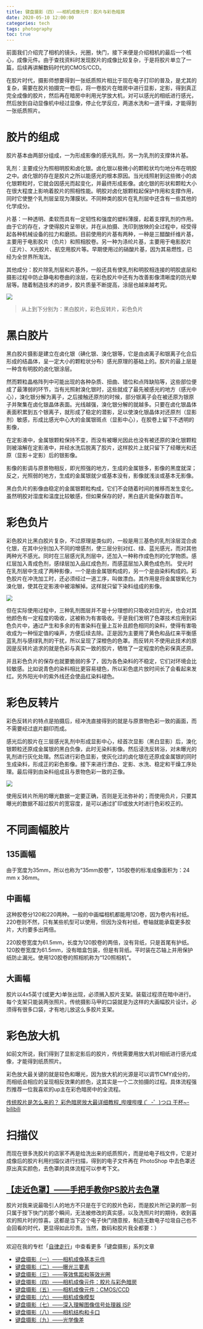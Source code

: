 ```yaml
---
title: 键盘摄影（四）——相机成像元件：胶片与彩色暗房
date: 2020-05-10 12:00:00
categories: tech
tags: photography
toc: true
---
```


前面我们介绍完了相机的镜头，光圈，快门，接下来便是介绍相机的最后一个核心，成像元件。由于查找资料时发现胶片的成像比较复杂，于是将胶片单立了一篇，后续再讲解数码时代的CMOS/CCD。
<!-- more -->
在胶片时代，摄影师想要得到一张纸质照片相比于现在电子打印的普及，是尤其的复杂，需要在胶片拍摄完一卷后，将一卷胶片在暗房中进行显影，定影，得到真正完全成像的胶片，然后再在暗房中利用光学放大机，对可以感光的相纸进行感光，然后放到自动显像机中经过显像，停止化学反应，两道水洗和一道干燥，才能得到一张纸质照片。

# 胶片的组成

胶片基本由两部分组成，一为形成影像的感光乳剂，另一为乳剂的支撑体片基。

乳剂：主要成分为照相明胶和卤化银。卤化银以极微小的颗粒状均匀地分布在明胶之中。卤化银的存在是胶片之所以能感光的根本原因。当光线照射到这些微小的卤化银颗粒时，它就会因感光而起变化，并最终形成影像。卤化银的形状和颗粒大小在很大程度上影响着胶片的照相性能。明胶对卤化银颗粒起保护作用和支撑作用，同时它使整个乳剂层呈现为薄膜状。不同种类的胶片在乳剂层中还含有一些其他的化学成分。

片基：一种透明、柔软而具有一定韧性和强度的塑料薄膜，起着支撑乳剂的作用。由于它的存在，才使得胶片呈带状，并在从拍摄、洗印到放映的全过程中，经受得起各种机械设备的拉力和磨损。目前使用的片基有两种，一种是三醋酸纤维片基，主要用于电影胶片（负片）和照相胶卷。另一种为涤纶片基，主要用于电影胶片（正片）、X光胶片、航空用胶片等。早期使用过的硝酸片基，因为其易燃性，已经为全世界所淘汰。

其他成分：胶片除乳剂层和片基外，一般还具有使乳剂和明胶相连接的明胶底层和摄影过程中防止静电和卷曲的涂层，在彩色胶片中还有为改善影像清晰度的防光晕层等。随着制造技术的进步，胶片质量不断提高，涂层也越来越考究。

![](https://pic2.zhimg.com/80/v2-e2366d25bc5c893f4850228c98cc407d_720w.jpg)
> 从上到下分别为：黑白胶片，彩色反转片，彩色负片

# 黑白胶片

黑白胶片摄影是建立在卤化银（碘化银、溴化银等，它是由卤离子和银离子化合后形成的结晶体，呈一定大小的颗粒状分布）感光原理的基础上的。胶片的最上层是一种含有明胶的卤化银涂层。

然而颗粒晶格阵列中可能出现的各种杂质、扭曲、错位和点阵缺陷等，这些部位便成了最薄弱的环节，当有光照射溴化银时，这些就成了最先被感光的地方（感光中心），溴化银分解为离子，之后接触还原剂的时候，部分银离子会在被还原为银原子并聚集在卤化银晶体表面。光线越强，溴化银分解的就越多。只要在卤化银晶体表面积累到五个银离子，就形成了稳定的潜影，足以使溴化银晶体对还原剂（显影剂）敏感，形成比感光中心大的金属银斑点（显影中心），在胶卷上留下不透明的影像，

在定影液中，金属银颗粒保持不变，而没有被曝光因此也没有被还原的溴化银颗粒则被溶解在定影液中，并经水洗后脱离了胶片，这样胶片上就只留下了经曝光和还原（显影＋定影）后的银影像。

影像的影调与原景物相反，即光照强的地方，生成的金属银多，影像的黑度就深；反之，光照弱的地方，生成的金属银就少或基本没有，影像就浅淡或基本无影像。

黑白负片的影像由稳定的金属银颗粒构成，它们不会随着时间的推移而发生变化。虽然明胶对湿度和温度比较敏感，但如果保存的好，黑白底片能保存数百年。

# 彩色负片

彩色胶片比黑白胶片复杂，不过原理是类似的，一般是用三基色的乳剂涂层混合卤化银，在其中分别加入不同的增感剂，使三层分别对红、绿、蓝光感光，而对其他两种光不感光。同时在三层感光乳剂层中，还加入一种称作成色剂的化学物质。感红层加入青成色剂，感绿层加入品红成色剂，而感蓝层加入黄色成色剂。
受光时在乳剂层中生成了两种影像，一个是由金属银构成的，另一个是由染料构成的。彩色胶片在冲洗加工时，还必须经过一道工序，叫做漂白。其作用是将金属银氧化为溴化银，使其在定影液中被溶解掉。这样就只留下染料组成的影像。

![](https://pic3.zhimg.com/80/v2-a2d49dc567e364aa500cbfa9ca9333a2_720w.jpg)

但在实际使用过程中，三种乳剂图层并不是十分理想的只吸收对应的光，也会对其他颜色有一定程度的吸收，这被称为有害吸收。于是我们发明了色罩技术应用到彩色负片中，通过产生和多余的有害染料在量上互补且颜色相同的染料，使得有害吸收成为一种恒定值的噪声，方便后续去除。正是因为主要用了黄色和品红来平衡感蓝乳剂与感绿乳剂的干扰，所以呈现了深橙色的色罩。而反转片不使用此技术的原因是反转片追求的就是色彩与真实一致的胶片，牺牲了一定程度的色彩保真还原。

并且彩色负片的保存也就要脆弱的多了，因为各色染料的不稳定，它们对环境会比较敏感。比如说青色的染料相比更容易褪色，所以彩色底片放时间长了会看起来发红。另外阳光中的紫外线还会使品红染料褪色。

# 彩色反转片

彩色反转片的特点是拍摄后，经冲洗直接得到的就是与原景物色彩一致的画面，而不需要经过底片翻印而成。

感光后的胶片在三层感光乳剂中形成显影中心，经首次显影（黑白显影）后，溴化银颗粒还原成金属银的黑白负像，此时无染料影像。然后浸洗反转浴，对未曝光的乳剂进行灰化处理。然后进行彩色显影，使灰化过的卤化银在还原成金属银的同时生成染料，形成正的彩色影像。接下来进行漂白、定影、水洗、稳定和干燥工序处理。最后得到由染料组成且与景物色彩一致的正像。

![](https://pic3.zhimg.com/80/v2-ce78968e43a60b81789d94acd7cde2f6_720w.jpg)

使用反转片所用的曝光数据一定要正确，否则是无法弥补的；而使用负片，只要其曝光的数据不超过胶片的宽容度，是可以通过扩印或放大时进行色彩校正的。

# 不同画幅胶片
## 135画幅
由于宽度为35mm，所以也称为“35mm胶卷”，135胶卷的标准成像面积为：24 mm x 36mm。

## 中画幅
这种胶卷分120和220两种。一般的中画幅相机都能用120卷，因为卷内有衬纸。220卷则不然，只有某些机型可以使用，但因为没有衬纸，卷轴就能承载更多胶片，大约要多出两倍。

220胶卷宽度为61.5mm，长度为120胶卷的两倍，没有背纸，只是首尾有护纸。120胶卷宽度为61.5mm，没有暗盒包装，但是有背纸。平时装在芯轴上并用保护纸防止漏光。使用120胶卷的照相机称为“120照相机”。

## 大画幅
胶片以4x5英寸(或更大)单张出现，必须搁入胶片支架。装载过程须在暗中进行。每个支架只能装两张照片。传统摄影马甲的口袋就是为这样的大画幅胶片设计。必须得有很多口袋，才有地儿放这么多胶片支架。

# 彩色放大机

如前文所说，我们得到了显影定影后的胶片，传统需要用放大机对相纸进行感光成像，才能得到纸质照片。

彩色放大最关键的就是较色和曝光，因为放大机的光源是可以调节CMY成分的，而相纸会相应的呈现相反效果的颜色，这其实是一个二次拍摄的过程。具体流程强烈推荐一位我喜欢的up主在彩色暗房中的全流程。

[传统胶片是怎么来的？ 彩色暗房放大最详细教程_哔哩哔哩 (゜-゜)つロ 干杯~-bilibili](https://www.bilibili.com/video/av68386150/)
​
# 扫描仪
而现在很多洗胶片的店家不再是给洗出来的纸质照片，而是给电子档文件，它是对成像后的胶片利用扫描仪进行扫描，得到的电子文件再在 PhotoShop 中去色罩还原出真实颜色，去色罩的具体流程可以参考下文。

[【走近色罩】——手把手教你PS胶片去色罩](https://www.weibo.com/ttarticle/p/show?id=2309404190685237497876)
​
---

胶片对我来说最吸引人的地方不只是在于它的胶片色彩，而是胶片所记录的那一刻只属于按下快门的那个瞬间，无法被修改的真实感，以及洗照片时的期待，收到喜欢的照片时的惊喜。这都是当下这个电子快门随意按，制造无数电子垃圾自己也不会回看的时代，更显得如此珍贵。当然，数码和胶片我全都要：）

---

欢迎在我的专栏「[自律走行](https://www.zhihu.com/column/jiritsu-soko)」中查看更多「键盘摄影」系列文章

- [键盘摄影（一）——相机成像基本元件](https://zhuanlan.zhihu.com/p/93481287)
- [键盘摄影（二）——曝光三要素](https://zhuanlan.zhihu.com/p/138585113)
- [键盘摄影（三）——等效焦距和等效光圈](https://zhuanlan.zhihu.com/p/138585371)
- [键盘摄影（四）——相机成像元件：胶片与彩色暗房](https://zhuanlan.zhihu.com/p/139384545)
- [键盘摄影（五）——相机成像元件：CMOS/CCD](https://zhuanlan.zhihu.com/p/139394687)
- [键盘摄影（六）——相机成像模型](https://zhuanlan.zhihu.com/p/138585667)
- [键盘摄影（七）——深入理解图像信号处理器 ISP](https://zhuanlan.zhihu.com/p/139432684)
- [键盘摄影（八）——相机结构和卡口](https://zhuanlan.zhihu.com/p/263018344)
- [键盘摄影（九）——光学像差](https://zhuanlan.zhihu.com/p/263867036)
